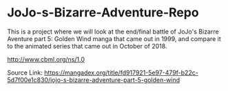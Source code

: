 # JoJo-s-Bizarre-Adventure-Repo
This is a project where we will look at the end/final battle of JoJo's Bizarre Aventure part 5: Golden Wind manga that came out in 1999, and compare it to the animated series that came out in October of 2018. 


http://www.cbml.org/ns/1.0

Source Link: https://mangadex.org/title/fd917921-5e97-479f-b22c-5d7f00e1c830/jojo-s-bizarre-adventure-part-5-golden-wind
